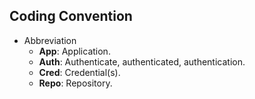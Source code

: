 ## Coding Convention
- Abbreviation
    - **App**: Application.
    - **Auth**: Authenticate, authenticated, authentication.
    - **Cred**: Credential(s).
    - **Repo**: Repository.
